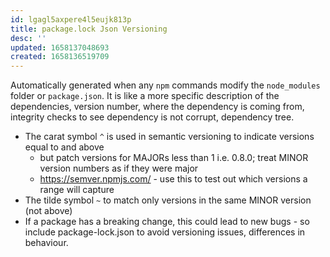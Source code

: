 ```yaml
---
id: lgagl5axpere4l5eujk813p
title: package.lock Json Versioning
desc: ''
updated: 1658137048693
created: 1658136519709
---
```


Automatically generated when any `npm` commands modify the `node_modules` folder or `package.json`.
It is like a more specific description of the dependencies, version number, where the dependency is coming from, integrity checks to see dependency is not corrupt, dependency tree.
- The carat symbol `^` is used in semantic versioning to indicate versions equal to and above 
  - but patch versions for MAJORs less than 1 i.e. 0.8.0; treat MINOR version numbers as if they were major
  - https://semver.npmjs.com/ - use this to test out which versions a range will capture
- The tilde symbol `~` to match only versions in the same MINOR version (not above)
- If a package has a breaking change, this could lead to new bugs - so include package-lock.json to avoid versioning issues, differences in behaviour.

